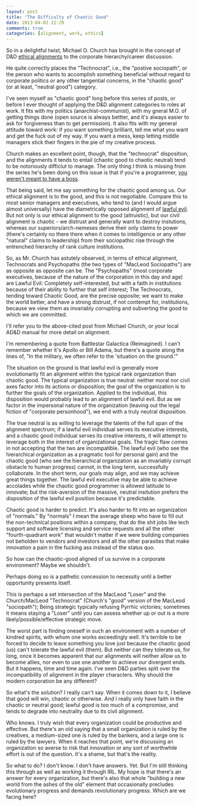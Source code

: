 ```yaml
---
layout: post
title: "The Difficulty of Chaotic Good"
date: 2013-04-02 22:29
comments: true
categories: [alignment, work, ethics]
---
```


So in a delightful twist, Michael O. Church has brought in the concept of D&D [ethical alignments](http://michaelochurch.wordpress.com/2013/03/18/gervais-macleod-11-alignment-and-careers/) to the corporate hierarchy/career discussion.

He quite correctly places the "Technocrat", i.e., the "postive sociopath", or the person who wants to accomplish something beneficial without regard to corporate politics or any other tangential concerns, in the "chaotic good" (or at least, "neutral good") category.

I've seen myself as "chaotic good" long before this series of posts, or before I ever thought of applying the D&D alignment categories to roles at work. It fits with my politics (anarchist-communist), with my gneral M.O. of getting things done (open source is always bettter, and it's always easier to ask for forgiveness than to get permission). It also fits with my general attitude toward work: if you want something brilliant, tell me what you want and get the fuck out of my way. If you want a mess, keep letting middle managers stick their fingers in the pie of my creative process. 

Church makes an excellent point, though, that the "technocrat" disposition, and the alignments it tends to entail (chaotic good to chaotic neutral) tend to be notoriously difficlut to manage. The only thing I think is missing from the series he's been doing on this issue is that if you're a programmer, [you weren't meant to have a boss](http://www.paulgraham.com/boss.html). 

<!--more-->

That being said, let me say something for the chaotic good among us. Our ethical alignment is to the good, and this is not negotiable. Compare this to most senior managers and executives, who tend to (and I would argue almost universally) have the diametrically opposed alignment of [lawful evil](http://michaelochurch.wordpress.com/2013/03/17/gervais-macleod-10-the-pull-of-lawful-evil/). But not only is our ethical alignment to the good (altruistic), but our civil alignment is chaotic - we distrust and generally want to destroy instutions, whereas our superiors/arch-nemeses derive their only claims to power (there's certainly no there there when it comes to intelligence or any other "natural" claims to leadership) from their sociopathic rise through the entrenched hierarchy of rank culture institutions.

So, as Mr. Church has astutely observed, in terms of ethical alignment, Technocrats and Psychopaths (the two types of "MacLeod Sociopaths") are as opposite as opposite can be. The "Psychopaths" (most corporate executives, because of the nature of the corporation in this day and age) are Lawful Evil: Completely self-interested, but with a faith in institutions because of their ability to further that self interest; The Technocrats, tending toward Chaotic Good, are the precise opposite; we want to make the world better, and have a strong distrust, if not contempt for, institutions, because we view them as invariably corrupting and subverting the good to which we are committed.

I'll refer you to the above-cited post from Michael Church, or your local AD&D manual for more detail on alignment. 

I'm remembering a quote from Battlestar Galactica (Reimagined). I can't remember whether it's Apollo or Bill Adama, but there's a quote along the lines of, "In the military, we often refer to the 'situation on the ground.'"

The situation on the ground is that lawful evil is generally more evolutionarily fit an alignment within the typical rank organization than chaotic good. The typical organization is true neutral: neither moral nor civil axes factor into its actions or disposition; the goal of the organization is to further the goals of the organization. Applied to the individual, this disposition would probably lead to an alignment of lawful evil. But as we factor in the impersonal nature of the organization (leaving out the legal fiction of "corporate personhood"), we end with a truly neutral disposition. 

The true neutral is as willing to leverage the talents of the full span of the alignment spectrum; if a lawful evil individual serves its executive interests, and a chaotic good individual serves its creative interests, it will attempt to leverage both in the interest of organizational goals. The tragic flaw comes in not accepting that the two are incompatible. The lawful evil (who see the hierarchical organization as a pragmatic tool for personal gain) and the chaotic good (who see the hierarchical organization as an invariably corrupt obstacle to human progress) cannot, in the long term, successfully collaborate. In the short term, our goals may align, and we may achieve great things together. The lawful evil executive may be able to achieve accolades while the chaotic good programmer is allowed latitude to innovate; but the risk-aversion of the massive, neutral insitution prefers the disposition of the lawful evil position because it's predictable.

Chaotic good is harder to predict. It's also harder to fit into an organization of "normals." By "normals" I mean the average sheep who have to fill out the non-technical positions within a company, that do the shit jobs like tech support and software licensing and service requests and all the other "fourth-quadrant work" that wouldn't matter if we were building companies not beholden to vendors and investors and all the other parasites that make innovation a pain in the fucking ass instead of the status quo.

So how can the chaotic-good aligned of us survive in a corporate environment? Maybe we shouldn't.

Perhaps doing so is a pathetic concession to necessity until a better opportunity presents itself.

This is perhaps a set intersection of the MacLeod "Loser" and the Church/MacLeod "Technocrat" (Church's "good" version of the MacLeod "sociopath"); Being strategic typically refusing Pyrrhic victories; sometimes it means staying a "Loser" until you can assess whether up or out is a more likely/possible/effective strategic move.

The worst part is finding oneself in such an environment with a number of kindred spirits, with whom one works exceedingly well. It's terrible to be forced to decide to leave something you love just because the chaotic good (us) can't tolerate the lawful evil (them). But neither can they tolerate us, for long, once it becomes apparent that our alignments will neither allow us to become allies, nor even to use one another to achieve our divergent ends. But it happens, time and time again. I've seen D&D parties split over the incompatibility of alignment in the player characters. Why should the modern corporation be any different? 

So what's the solution? I really can't say. When it comes down to it, I believe that good will win, chaotic or otherwise. And I really only have faith in the chaotic or neutral good; lawful good is too much of a compromise, and tends to degrade into neutrality due to its civil alignment.

Who knows. I truly wish that every organization could be productive and effective. But there's an old saying that a small organization is ruled by the creatives, a medium-sized one is ruled by the bankers, and a large one is ruled by the lawyers. When it reaches that point, we're discussing an organization so averse to risk that innovation or any sort of worthwhile effort is out of the question. It's a shame, but that's the reality. 

So what to do? I don't know. I don't have answers. Yet. But I'm still thinking this through as well as working it through IRL. My hope is that there's an answer for every organization, but there's also that whole "building a new world from the ashes of the old" element that occasionally precludes evolutionary progress and demands revolutionary progress. Which are we facing here?
